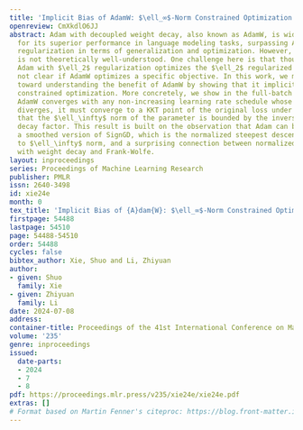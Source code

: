 ```yaml
---
title: 'Implicit Bias of AdamW: $\ell_∞$-Norm Constrained Optimization'
openreview: CmXkdlO6JJ
abstract: Adam with decoupled weight decay, also known as AdamW, is widely acclaimed
  for its superior performance in language modeling tasks, surpassing Adam with $\ell_2$
  regularization in terms of generalization and optimization. However, this advantage
  is not theoretically well-understood. One challenge here is that though intuitively
  Adam with $\ell_2$ regularization optimizes the $\ell_2$ regularized loss, it is
  not clear if AdamW optimizes a specific objective. In this work, we make progress
  toward understanding the benefit of AdamW by showing that it implicitly performs
  constrained optimization. More concretely, we show in the full-batch setting, if
  AdamW converges with any non-increasing learning rate schedule whose partial sum
  diverges, it must converge to a KKT point of the original loss under the constraint
  that the $\ell_\infty$ norm of the parameter is bounded by the inverse of the weight
  decay factor. This result is built on the observation that Adam can be viewed as
  a smoothed version of SignGD, which is the normalized steepest descent with respect
  to $\ell_\infty$ norm, and a surprising connection between normalized steepest descent
  with weight decay and Frank-Wolfe.
layout: inproceedings
series: Proceedings of Machine Learning Research
publisher: PMLR
issn: 2640-3498
id: xie24e
month: 0
tex_title: 'Implicit Bias of {A}dam{W}: $\ell_∞$-Norm Constrained Optimization'
firstpage: 54488
lastpage: 54510
page: 54488-54510
order: 54488
cycles: false
bibtex_author: Xie, Shuo and Li, Zhiyuan
author:
- given: Shuo
  family: Xie
- given: Zhiyuan
  family: Li
date: 2024-07-08
address:
container-title: Proceedings of the 41st International Conference on Machine Learning
volume: '235'
genre: inproceedings
issued:
  date-parts:
  - 2024
  - 7
  - 8
pdf: https://proceedings.mlr.press/v235/xie24e/xie24e.pdf
extras: []
# Format based on Martin Fenner's citeproc: https://blog.front-matter.io/posts/citeproc-yaml-for-bibliographies/
---
```

